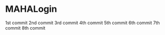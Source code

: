 # MAHALogin
1st  commit
2nd  commit
3rd commit
4th commit
5th commit
6th commit
7th commit
8th commit







